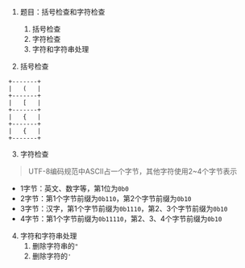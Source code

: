 1. 题目：括号检查和字符检查
   1. 括号检查
   2. 字符检查
   3. 字符和字符串处理

2. 括号检查

```shell
+-------+
|   (   |
+-------+
|   [   |
+-------+
|   {   |
+-------+
|   {   |
+-------+
```

3. 字符检查

> UTF-8编码规范中ASCII占一个字节，其他字符使用2~4个字节表示

  + 1字节：英文、数字等，第1位为`0b0`
  + 2字节：第1个字节前缀为`0b110`，第2个字节前缀为`0b10`
  + 3字节：汉字，第1个字节前缀为`0b1110`，第2、3个字节前缀为`0b10`
  + 4字节：第1个字节前缀为`0b11110`，第2、3、4个字节前缀为`0b10`

4. 字符和字符串处理
   1. 删除字符串的`"`
   2. 删除字符的`'`